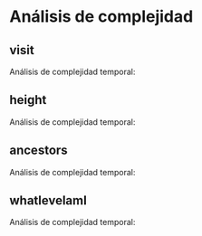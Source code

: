 # Análisis de complejidad

## visit
Análisis de complejidad temporal: 

## height	
Análisis de complejidad temporal: 

## ancestors
Análisis de complejidad temporal: 

## whatlevelamI
Análisis de complejidad temporal: 

